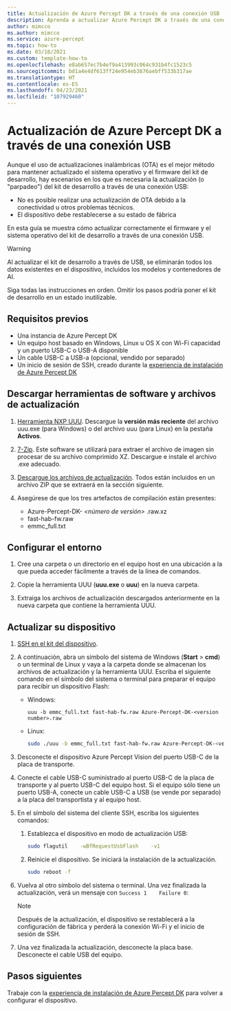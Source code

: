 ```yaml
---
title: Actualización de Azure Percept DK a través de una conexión USB
description: Aprenda a actualizar Azure Percept DK a través de una conexión USB
author: mimcco
ms.author: mimcco
ms.service: azure-percept
ms.topic: how-to
ms.date: 03/18/2021
ms.custom: template-how-to
ms.openlocfilehash: e8ab657ec7b4ef9a413993c064c931b4fc1523c5
ms.sourcegitcommit: bd1a4e4df613ff24e954eb3876aebff533b317ae
ms.translationtype: HT
ms.contentlocale: es-ES
ms.lasthandoff: 04/23/2021
ms.locfileid: "107929460"
---
```

# <a name="how-to-update-azure-percept-dk-over-a-usb-connection"></a>Actualización de Azure Percept DK a través de una conexión USB

Aunque el uso de actualizaciones inalámbricas (OTA) es el mejor método para mantener actualizado el sistema operativo y el firmware del kit de desarrollo, hay escenarios en los que es necesaria la actualización (o "parpadeo") del kit de desarrollo a través de una conexión USB:

- No es posible realizar una actualización de OTA debido a la conectividad u otros problemas técnicos.
- El dispositivo debe restablecerse a su estado de fábrica

En esta guía se muestra cómo actualizar correctamente el firmware y el sistema operativo del kit de desarrollo a través de una conexión USB.

> [!WARNING]
> Al actualizar el kit de desarrollo a través de USB, se eliminarán todos los datos existentes en el dispositivo, incluidos los modelos y contenedores de AI.
>
> Siga todas las instrucciones en orden. Omitir los pasos podría poner el kit de desarrollo en un estado inutilizable.

## <a name="prerequisites"></a>Requisitos previos

- Una instancia de Azure Percept DK
- Un equipo host basado en Windows, Linux u OS X con Wi-Fi capacidad y un puerto USB-C o USB-A disponible
- Un cable USB-C a USB-a (opcional, vendido por separado)
- Un inicio de sesión de SSH, creado durante la [experiencia de instalación de Azure Percept DK](./quickstart-percept-dk-set-up.md)

## <a name="download-software-tools-and-update-files"></a>Descargar herramientas de software y archivos de actualización

1. [Herramienta NXP UUU](https://github.com/NXPmicro/mfgtools/releases). Descargue la **versión más reciente** del archivo uuu.exe (para Windows) o del archivo uuu (para Linux) en la pestaña **Activos**.

1. [7-Zip](https://www.7-zip.org/). Este software se utilizará para extraer el archivo de imagen sin procesar de su archivo comprimido XZ. Descargue e instale el archivo .exe adecuado.

1. [Descargue los archivos de actualización](https://go.microsoft.com/fwlink/?linkid=2155734). Todos están incluidos en un archivo ZIP que se extraerá en la sección siguiente.

1. Asegúrese de que los tres artefactos de compilación están presentes:
    - Azure-Percept-DK- *&lt;número de versión&gt;* .raw.xz
    - fast-hab-fw.raw
    - emmc_full.txt

## <a name="set-up-your-environment"></a>Configurar el entorno

1. Cree una carpeta o un directorio en el equipo host en una ubicación a la que pueda acceder fácilmente a través de la línea de comandos.

1. Copie la herramienta UUU (**uuu.exe** o **uuu**) en la nueva carpeta.

1. Extraiga los archivos de actualización descargados anteriormente en la nueva carpeta que contiene la herramienta UUU.

## <a name="update-your-device"></a>Actualizar su dispositivo

1. [SSH en el kit del dispositivo](./how-to-ssh-into-percept-dk.md).

1. A continuación, abra un símbolo del sistema de Windows (**Start** > **cmd**) o un terminal de Linux y vaya a la carpeta donde se almacenan los archivos de actualización y la herramienta UUU. Escriba el siguiente comando en el símbolo del sistema o terminal para preparar el equipo para recibir un dispositivo Flash:

    - Windows:

        ```console
        uuu -b emmc_full.txt fast-hab-fw.raw Azure-Percept-DK-<version number>.raw 
        ```

    - Linux:

        ```bash
        sudo ./uuu -b emmc_full.txt fast-hab-fw.raw Azure-Percept-DK-<version number>.raw
        ```

1. Desconecte el dispositivo Azure Percept Vision del puerto USB-C de la placa de transporte.

1. Conecte el cable USB-C suministrado al puerto USB-C de la placa de transporte y al puerto USB-C del equipo host. Si el equipo sólo tiene un puerto USB-A, conecte un cable USB-C a USB (se vende por separado) a la placa del transportista y al equipo host.

1. En el símbolo del sistema del cliente SSH, escriba los siguientes comandos:

    1. Establezca el dispositivo en modo de actualización USB:

        ```bash
        sudo flagutil    -wBfRequestUsbFlash    -v1
        ```

    1. Reinicie el dispositivo. Se iniciará la instalación de la actualización.

        ```bash
        sudo reboot -f
        ```

1. Vuelva al otro símbolo del sistema o terminal. Una vez finalizada la actualización, verá un mensaje con ```Success 1    Failure 0```:

    > [!NOTE]
    > Después de la actualización, el dispositivo se restablecerá a la configuración de fábrica y perderá la conexión Wi-Fi y el inicio de sesión de SSH.

1. Una vez finalizada la actualización, desconecte la placa base. Desconecte el cable USB del equipo.  

## <a name="next-steps"></a>Pasos siguientes

Trabaje con la [experiencia de instalación de Azure Percept DK](./quickstart-percept-dk-set-up.md) para volver a configurar el dispositivo.

